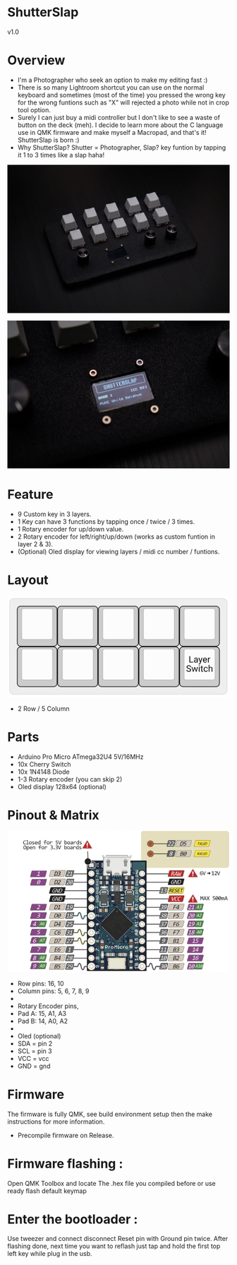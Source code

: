 # ShutterSlap
v1.0

# Overview
* I'm a Photographer who seek an option to make my editing fast :)
* There is so many Lightroom shortcut you can use on the normal keyboard and sometimes (most of the time) you pressed the wrong key for the wrong funtions such as "X" will rejected a photo while not in crop tool option.
* Surely I can just buy a midi controller but I don't like to see a waste of button on the deck (meh). I decide to learn more about the C language use in QMK firmware and make myself a Macropad, and that's it! ShutterSlap is born :)
* Why ShutterSlap? Shutter = Photographer, Slap? key funtion by tapping it 1 to 3 times like a slap haha!

![image](https://github.com/fyrus7/ShutterSlap/blob/main/image/ShutterSlap1.jpg)

![image](https://github.com/fyrus7/ShutterSlap/blob/main/image/ShutterSlap2.jpg)

# Feature
* 9 Custom key in 3 layers.
* 1 Key can have 3 functions by tapping once / twice / 3 times.
* 1 Rotary encoder for up/down value.
* 2 Rotary encoder for left/right/up/down (works as custom funtion in layer 2 & 3).
* (Optional) Oled display for viewing layers / midi cc number / funtions.

# Layout
![image](https://github.com/fyrus7/ShutterSlap/blob/main/image/Layout.jpg)
* 2 Row / 5 Column

# Parts
* Arduino Pro Micro ATmega32U4 5V/16MHz
* 10x Cherry Switch
* 10x 1N4148 Diode
* 1-3 Rotary encoder (you can skip 2)
* Oled display 128x64 (optional)

# Pinout & Matrix
![image](https://github.com/fyrus7/ShutterSlap/blob/main/image/pro_micro_pinout.jpg)

* Row pins: 16, 10
* Column pins: 5, 6, 7, 8, 9
*
* Rotary Encoder pins,
* Pad A: 15, A1, A3
* Pad B: 14, A0, A2
*
* Oled (optional)
* SDA = pin 2
* SCL = pin 3
* VCC = vcc
* GND = gnd

# Firmware
The firmware is fully QMK, see build environment setup then the make instructions for more information.
* Precompile firmware on Release.

# Firmware flashing :
Open QMK Toolbox and locate The .hex file you compiled before or use ready flash default keymap

# Enter the bootloader :
Use tweezer and connect disconnect Reset pin with Ground pin twice.
After flashing done, next time you want to reflash just tap and hold the first top left key while plug in the usb.
